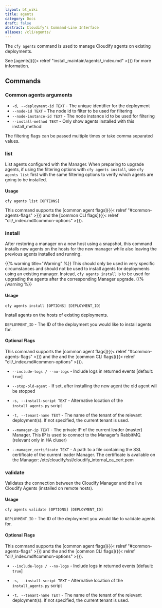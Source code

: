 ```yaml
---
layout: bt_wiki
title: agents
category: Docs
draft: false
abstract: Cloudify's Command-Line Interface
aliases: /cli/agents/
---
```


The `cfy agents` command is used to manage Cloudify agents on existing deployments.

See [agents]({{< relref "install_maintain/agents/_index.md" >}}) for more information.


## Commands
### Common agents arguments

* `-d, --deployment-id TEXT` - The unique identifier for the deployment
* `--node-id TEXT` - The node id to filter to be used for filtering
* `--node-instance-id TEXT` - The node instance id to be used for filtering
* `--install-method TEXT` - Only show agents installed with this
                            install_method

The filtering flags can be passed multiple times or take comma separated values.


### list

List agents configured with the Manager.
When preparing to upgrade agents, if using the filtering options with `cfy agents install`,
use `cfy agents list` first with the same filtering options to verify which agents
are going to be installed.

#### Usage
`cfy agents list [OPTIONS]`

This command supports the [common agent flags]({{< relref "#common-agents-flags" >}})
and the [common CLI flags]({{< relref "cli/_index.md#common-options" >}}).


### install
After restoring a manager on a new host using a snapshot, this command installs new agents on the hosts for the new manager while also leaving the previous agents installed and running.

{{% warning title="Warning" %}}
This should only be used in very specific circumstances and should not be used to install agents for deployments using an existing manager. Instead, `cfy agents install` is to be used for upgrading the agents after the corresponding Manager upgrade.
{{% /warning %}}

#### Usage
`cfy agents install [OPTIONS] [DEPLOYMENT_ID]`

Install agents on the hosts of existing deployments.


`DEPLOYMENT_ID` - The ID of the deployment you would like to install agents for.

#### Optional Flags

This command supports the [common agent flags]({{< relref "#common-agents-flags" >}})
and the and the [common CLI flags]({{< relref "cli/_index.md#common-options" >}}).

* `--include-logs / --no-logs`  - Include logs in returned events
								  [default: `true`]

*  `--stop-old-agent` - If set, after installing the new agent the old agent will be stopped

*  `-s, --install-script TEXT` - Alternative location of the
								 `install_agents.py` script

*  `-t, --tenant-name TEXT`    - The name of the tenant of the relevant
								 deployment(s). If not specified, the
								 current tenant is used.

*  `--manager-ip TEXT`    - The private IP of the current leader (master) Manager.
                            This IP is used to connect to the Manager's
                             RabbitMQ.
                             (relevant only in HA cluser)

*  `--manager_certificate TEXT`    - A path to a file containing the SSL
                                     certificate of the current leader
                                     Manager.
                                     The certificate is available on the Manager:
                                      /etc/cloudify/ssl/cloudify_internal_ca_cert.pem



### validate
Validates the connection between the Cloudify Manager and the live
Cloudify Agents (installed on remote hosts).
#### Usage
`cfy agents validate [OPTIONS] [DEPLOYMENT_ID]`


`DEPLOYMENT_ID` - The ID of the deployment you would like to validate agents for.

#### Optional Flags

This command supports the [common agent flags]({{< relref "#common-agents-flags" >}})
and the and the [common CLI flags]({{< relref "cli/_index.md#common-options" >}}).

* `--include-logs / --no-logs`  - Include logs in returned events
								  [default: `true`]

*  `-s, --install-script TEXT` - Alternative location of the
								 `install_agents.py` script

*  `-t, --tenant-name TEXT`    - The name of the tenant of the relevant
								 deployment(s). If not specified, the
								 current tenant is used.
